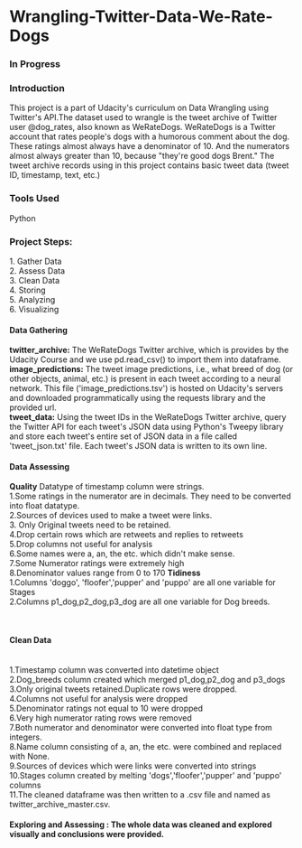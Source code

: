 # Wrangling-Twitter-Data-We-Rate-Dogs

<h3>In Progress</h3>

<h3> Introduction </h3>

This project is a part of Udacity's curriculum on Data Wrangling using Twitter's API.The dataset used to wrangle is the tweet archive of Twitter user @dog_rates, also known as WeRateDogs. WeRateDogs is a Twitter account that rates people's dogs with a humorous comment about the dog. These ratings almost always have a denominator of 10. And the numerators almost always greater than 10, because "they're good dogs Brent." The tweet archive records using in this project contains basic tweet data (tweet ID, timestamp, text, etc.)

<h3>Tools Used</h3>  Python<br>

<h3>Project Steps:</h3>
1. Gather Data<br>
2. Assess Data<br>
3. Clean Data<br>
4. Storing<br>
5. Analyzing <br>
6. Visualizing <br>

<h4>Data Gathering</h4>
<b>twitter_archive:</b> The WeRateDogs Twitter archive, which is provides by the Udacity Course and we use pd.read_csv() to import them into dataframe.<br>
<b>image_predictions:</b> The tweet image predictions, i.e., what breed of dog (or other objects, animal, etc.) is present in each tweet according to a neural network. This file ('image_predictions.tsv') is hosted on Udacity's servers and downloaded programmatically using the requests library and the provided url.<br>
<b>tweet_data:</b> Using the tweet IDs in the WeRateDogs Twitter archive, query the Twitter API for each tweet's JSON data using Python's Tweepy library and store each tweet's entire set of JSON data in a file called 'tweet_json.txt' file. Each tweet's JSON data is written to its own line. <br>
<h4> Data Assessing </h4>
<b>Quality</b>
Datatype of timestamp column were strings.
<br>1.Some ratings in the numerator are in decimals. They need to be converted into float datatype.
<br>2.Sources of devices used to make a tweet were links.
<br>3. Only Original tweets need to be retained.
<br>4.Drop certain rows which are retweets and replies to retweets
<br>5.Drop columns not useful for analysis
<br>6.Some names were a, an, the etc. which didn't make sense.
<br>7.Some Numerator ratings were extremely high
<br>8.Denominator values range from 0 to 170
<b>Tidiness</b>
<br>1.Columns 'doggo', 'floofer','pupper' and 'puppo' are all one variable for Stages
<br>2.Columns p1_dog,p2_dog,p3_dog are all one variable for Dog breeds.

<br><h4>Clean Data</h4>
<br>1.Timestamp column was converted into datetime object
<br>2.Dog_breeds column created which merged p1_dog,p2_dog and p3_dogs
<br>3.Only original tweets retained.Duplicate rows were dropped.
<br>4.Columns not useful for analysis were dropped
<br>5.Denominator ratings not equal to 10 were dropped
<br>6.Very high numerator rating rows were removed
<br>7.Both numerator and denominator were converted into float type from integers.
<br>8.Name column consisting of a, an, the etc. were combined and replaced with None.
<br>9.Sources of devices which were links were converted into strings
<br>10.Stages column created by melting 'dogs','floofer','pupper' and 'puppo' columns
<br>11.The cleaned dataframe was then written to a .csv file and named as twitter_archive_master.csv.

<h4> Exploring and Assessing : The whole data was cleaned and explored visually and conclusions were provided.
